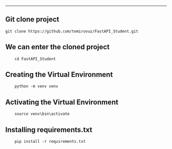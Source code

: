 ---
## Git clone project<br>

    git clone https://github.com/temirovuz/FastAPI_Student.git
## We can enter the cloned project
        cd FastAPI_Student
## Creating the Virtual Environment
        python -m venv venv
## Activating the Virtual Environment
        source venv\bin\activate
##  Installing requirements.txt
        pip install -r requirements.txt
